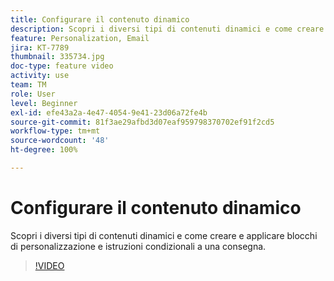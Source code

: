 ```yaml
---
title: Configurare il contenuto dinamico
description: Scopri i diversi tipi di contenuti dinamici e come creare e applicare blocchi di personalizzazione e istruzioni condizionali a una consegna.
feature: Personalization, Email
jira: KT-7789
thumbnail: 335734.jpg
doc-type: feature video
activity: use
team: TM
role: User
level: Beginner
exl-id: efe43a2a-4e47-4054-9e41-23d06a72fe4b
source-git-commit: 81f3ae29afbd3d07eaf959798370702ef91f2cd5
workflow-type: tm+mt
source-wordcount: '48'
ht-degree: 100%

---
```


# Configurare il contenuto dinamico

Scopri i diversi tipi di contenuti dinamici e come creare e applicare blocchi di personalizzazione e istruzioni condizionali a una consegna.

>[!VIDEO](https://video.tv.adobe.com/v/335734?quality=12&learn=on)
